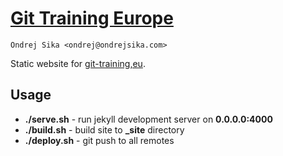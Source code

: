 # [Git Training Europe](https://git-training.eu)

    Ondrej Sika <ondrej@ondrejsika.com>

Static website for [git-training,eu](https://git-training.eu).


## Usage

* __./serve.sh__ - run jekyll development server on __0.0.0.0:4000__
* __./build.sh__ - build site to **_site** directory
* __./deploy.sh__ - git push to all remotes

